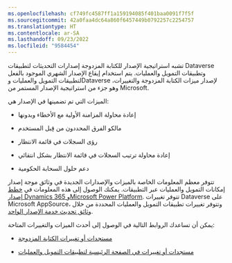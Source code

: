 ```yaml
---
ms.openlocfilehash: cf749fc4587ff1a159194085f401baa0091f7f5f
ms.sourcegitcommit: 42a0faa4dc64a860f6457449b0792257c2254757
ms.translationtype: HT
ms.contentlocale: ar-SA
ms.lasthandoff: 09/23/2022
ms.locfileid: "9584454"
---
```

تشبه استراتيجية الإصدار للكتابة المزدوجة إصدارات التحديثات لتطبيقات Dataverse وتطبيقات التمويل والعمليات. يتم استخدام إيقاع الإصدار الشهري الموجود بالفعل لتطبيقات التمويل والعمليات وDataverse لإصدار ميزات الكتابة المزدوجة والتغييرات، وهو جزء من استراتيجية الإصدار المستمر من Microsoft.

الميزات التي تم تضمينها في الإصدار هي:

-   إعادة محاولة المزامنة الأولية مع الأخطاء وبدونها

-   مالكو الفرق المحددون من قِبل المستخدم

-   رؤى السجلات في قائمة الانتظار

-   إعادة محاولة ترتيب السجلات في قائمة الانتظار بشكل انتقائي

-   دعم حلول السحابة الحكومية

تتوفر معظم المعلومات الخاصة بالميزات والإصدارات الجديدة في وثائق موجة إصدار إمكانات التمويل والعمليات عبر التطبيقات. يمكنك الوصول إلى هذه المعلومات في [خطط إصدار Dynamics 365 وMicrosoft Power Platform](/dynamics365/release-plans/?azure-portal=true). تتوفر تغييرات Dataverse على Microsoft AppSource، وتتوفر تغييرات تطبيقات التمويل والعمليات المحددة من خلال [وثائق تحديث خدمة الإصدار الواحد](/dynamics365/fin-ops-core/dev-itpro/lifecycle-services/oneversion-overview/?azure-portal=true).

يمكن أن تساعدك الروابط التالية في الوصول إلى أحدث الميزات والتغييرات المتاحة:

-   [مستجدات أو تغييرات الكتابة المزدوجة](/dynamics365/fin-ops-core/dev-itpro/data-entities/dual-write/whats-new-dual-write/?azure-portal=true)

-   [مستجدات أو تغييرات في الصفحة الرئيسية لتطبيقات التمويل والعمليات](/dynamics365/fin-ops-core/fin-ops/get-started/whats-new-changed?toc=/dynamics365/fin-ops-core/dev-itpro/toc.yml/?azure-portal=true)
